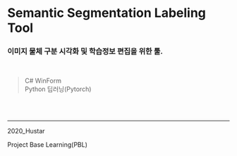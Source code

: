 # Semantic Segmentation Labeling Tool


### 이미지 물체 구분 시각화 및 학습정보 편집을 위한 툴.  
<br>

> C# WinForm  
Python 딥러닝(Pytorch)

<br>
<br>


---

2020_Hustar

Project Base Learning(PBL)
